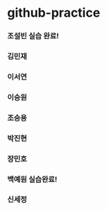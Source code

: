 # github-practice

### 조설빈 실습 완료!
### 김민재
### 이서연
### 이승원
### 조승용
### 박진현
### 장민호
### 백예원 실습완료!
### 신세정
